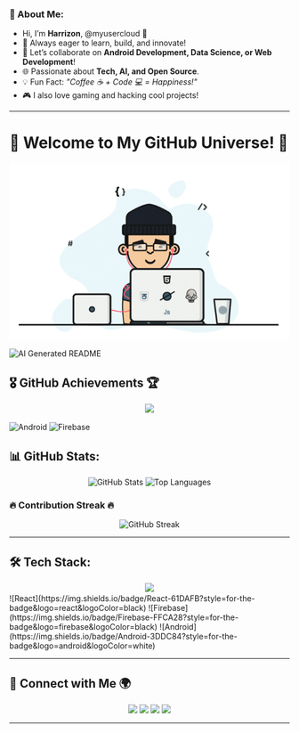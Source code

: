### 🚀 About Me:
- Hi, I’m **Harrizon**, @myusercloud 🌟
- 🌱 Always eager to learn, build, and innovate!
- 👯 Let’s collaborate on **Android Development, Data Science, or Web Development**!
- 🌐 Passionate about **Tech, AI, and Open Source**.
- 💡 Fun Fact: *"Coffee ☕ + Code 💻 = Happiness!"*
- 🎮 I also love gaming and hacking cool projects!

---

# 🎉 Welcome to My GitHub Universe! 🚀

![Cool GIF](68747470733a2f2f6d69726f2e6d656469756d2e636f6d2f6d61782f313336302f302a37513379765349765f7430696f4a2d5a2e676966.gif)

![AI Generated README](https://readme-jokes.vercel.app/api?theme=radical)
## 🎖️ GitHub Achievements 🏆


<div align="center">
  <img src="https://github-profile-trophy.vercel.app/?username=myusercloud&theme=tokyonight&no-frame=true" />
</div>

![Android](https://img.shields.io/badge/Android-3DDC84?style=for-the-badge&logo=android&logoColor=white)
![Firebase](https://img.shields.io/badge/Firebase-FFCA28?style=for-the-badge&logo=firebase&logoColor=black)


## 📊 GitHub Stats:
<div align="center">
  <img src="https://github-readme-stats.vercel.app/api?username=myusercloud&show_icons=true&theme=radical&count_private=true" height="160" alt="GitHub Stats" />
  <img src="https://github-readme-stats.vercel.app/api/top-langs/?username=myusercloud&layout=compact&theme=radical" height="160" alt="Top Languages" />
</div>

### 🔥 Contribution Streak 🔥
<div align="center">
  <img src="https://github-readme-streak-stats.herokuapp.com/?user=myusercloud&theme=radical" height="160" alt="GitHub Streak" />
</div>

---

## 🛠️ Tech Stack:
<div align="center">
  <img src="https://skillicons.dev/icons?i=js,ts,react,html,css,python,csharp,nodejs,mongodb,androidstudio,firebase" height="50" />
</div>
![React](https://img.shields.io/badge/React-61DAFB?style=for-the-badge&logo=react&logoColor=black)
![Firebase](https://img.shields.io/badge/Firebase-FFCA28?style=for-the-badge&logo=firebase&logoColor=black)
![Android](https://img.shields.io/badge/Android-3DDC84?style=for-the-badge&logo=android&logoColor=white)


---

## 📡 Connect with Me 🌍
<div align="center">
  <a href="#"><img src="https://img.shields.io/badge/Youtube-%23FF0000.svg?style=for-the-badge&logo=youtube&logoColor=white" /></a>
  <a href="#"><img src="https://img.shields.io/badge/Instagram-%23E4405F.svg?style=for-the-badge&logo=instagram&logoColor=white" /></a>
  <a href="#"><img src="https://img.shields.io/badge/Twitter-%231DA1F2.svg?style=for-the-badge&logo=twitter&logoColor=white" /></a>
  <a href="#"><img src="https://img.shields.io/badge/LinkedIn-%230077B5.svg?style=for-the-badge&logo=linkedin&logoColor=white" /></a>
</div>

---


